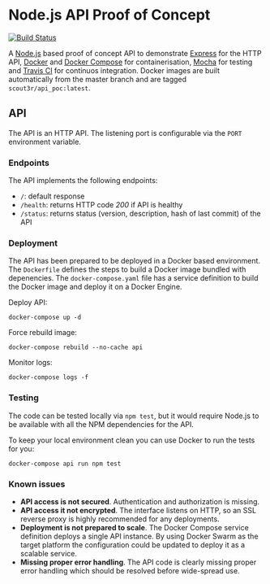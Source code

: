 # Node.js API Proof of Concept
[![Build Status](https://travis-ci.org/ScOut3R/api_poc.svg?branch=master)](https://travis-ci.org/ScOut3R/api_poc)

A [Node.js](https://nodejs.org) based proof of concept API to demonstrate [Express](https://expressjs.com) for the HTTP API, [Docker](https://www.docker.com) and [Docker Compose](https://docs.docker.com/compose/) for containerisation, [Mocha](https://mochajs.org/) for testing and [Travis CI](https://travis-ci.org/) for continuos integration. Docker images are built automatically from the master branch and are tagged `scout3r/api_poc:latest`.


## API

The API is an HTTP API. The listening port is configurable via the `PORT` environment variable.

### Endpoints

The API implements the following endpoints:

* `/`: default response
* `/health`: returns HTTP code _200_ if API is healthy
* `/status`: returns status (version, description, hash of last commit) of the API

### Deployment

The API has been prepared to be deployed in a Docker based environment. The `Dockerfile` defines the steps to build a Docker image bundled with depenencies. The `docker-compose.yaml` file has a service definition to build the Docker image and deploy it on a Docker Engine.

Deploy API:
```
docker-compose up -d
```

Force rebuild image:
```
docker-compose rebuild --no-cache api
```

Monitor logs:
```
docker-compose logs -f
```

### Testing

The code can be tested locally via `npm test`, but it would require Node.js to be available with all the NPM dependencies for the API.

To keep your local environment clean you can use Docker to run the tests for you:
```
docker-compose api run npm test
```

### Known issues

* **API access is not secured**. Authentication and authorization is missing.
* **API access it not encrypted**. The interface listens on HTTP, so an SSL reverse proxy is highly recommended for any deployments.
* **Deployment is not prepared to scale**. The Docker Compose service definition deploys a single API instance. By using Docker Swarm as the target platform the configuration could be updated to deploy it as a scalable service.
* **Missing proper error handling**. The API code is clearly missing proper error handling which should be resolved before wide-spread use.
